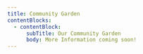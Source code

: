 ```yaml
---
title: Community Garden
contentBlocks:
  - contentBlock:
      subTitle: Our Community Garden
      body: More Information coming soon!
---
```

